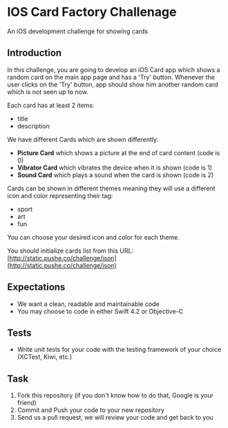 # IOS Card Factory Challenage

An iOS development challenge for showing cards

## Introduction 
In this challenge, you are going to develop an iOS Card app which shows a random card on 
the main app page and has a 'Try' button. Whenever the user clicks on the 'Try' button, app 
should show him another random card which is not seen up to now.

Each card has at least 2 items:

- title
- description

We have different Cards which are shown differently:

- **Picture Card** which shows a picture at the end of card content (code is 0)
- **Vibrator Card** which vibrates the device when it is shown (code is 1)
- **Sound Card** which plays a sound when the card is shown (code is 2)

Cards can be shown in different themes meaning they will use a different icon and color representing their tag:

- sport
- art
- fun

You can choose your desired icon and color for each theme.

You should initialize cards list from this URL: [http://static.pushe.co/challenge/json](http://static.pushe.co/challenge/json)

## Expectations

- We want a clean, readable and maintainable code
- You may choose to code in either Swift 4.2 or Objective-C

## Tests

- Write unit tests for your code with the testing framework of your choice (XCTest, Kiwi, etc.)

## Task

1. Fork this repository (if you don't know how to do that, Google is your friend)
2. Commit and Push your code to your new repository
3. Send us a pull request, we will review your code and get back to you
